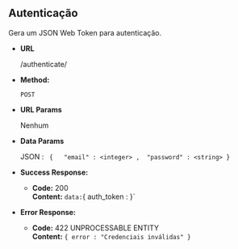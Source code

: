 **Autenticação**
----

Gera um JSON Web Token para autenticação.

* **URL**

    /authenticate/

* **Method:**

    `POST`
  
*  **URL Params**

    Nenhum

* **Data Params**
   
    JSON : 
    `
    {  
        "email" : <integer> , 
        "password" : <string>
    }`  

* **Success Response:**

  * **Code:** 200 <br />
    **Content:** `
    data: `{ auth_token : <string> }`  
 
* **Error Response:**

  * **Code:** 422 UNPROCESSABLE ENTITY <br />
    **Content:** `{ error : "Credenciais inválidas" }`


